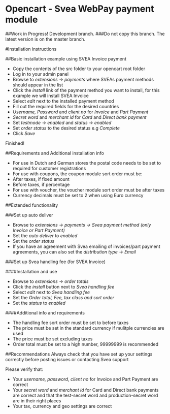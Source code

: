 # Opencart - Svea WebPay payment module 
##Work in Progress! Development branch.
###Do not copy this branch. The latest version is on the master branch.


#Installation instructions

##Basic installation example using SVEA Invoice payment

* Copy the contents of the src folder to your opencart root folder
* Log in to your admin panel
* Browse to _extensions -> payments_ where SVEAs payment methods should appear in the list
* Click the _install_ link of the payment method you want to install, for this example we will install SVEA Invoice
* Select _edit_ next to the installed payment method
* Fill out the required fields for the desired countries
 * _Username, Password_ and _client no_ for _Invoice_ and _Part Payment_
 * _Secret word_ and _merchant id_ for _Card_ and _Direct bank payment_
* Set _testmode -> enabled_ and _status -> enabled_
* Set  _order status_ to the desired status e.g _Complete_
* Click _Save_

Finished!

##Requirements and Additional installation info

* For use in Dutch and German stores the postal code needs to be set to required for customer registrations
* For use with coupons, the coupon module sort order must be: 
 * After taxes, if fixed amount
 * Before taxes, if percentage
* For use with voucher, the voucher module sort order must be after taxes
* Currency decimals must be set to 2 when using Euro currency


##Extended functionality

###Set up auto deliver
* Browse to _extensions -> payments -> Svea payment method (only Invoice or Part Payment)_
* Set the _auto deliver_ to _enabled_
* Set the _order status_
* If you have an agreement with Svea emailing of invoices/part payment agreements, you can also set the _distribution type -> Email_

###Set up Svea handling fee (for SVEA Invoice)

####Installation and use
* Browse to _extensions -> order totals_
* Click the _install_ button next to _Svea handling fee_
* Select _edit_ next to _Svea handling fee_
* Set the _Order total, Fee, tax class and sort order_
* Set the _status_ to _enabled_

####Additional info and requirements
* The handling fee sort order must be set to before taxes
* The price must be set in the standard currency if mulitple currencies are used
* The price must be set excluding taxes
* Order total must be set to a high number, 99999999 is recommended

##Recommendations
Always check that you have set up your settings correctly before posting issues or contacting Svea support

Please verify that:
* Your _username, password, client no_ for Invoice and Part Payment are correct
* Your _secret word_ and _merchant id_ for Card and Direct bank payments are correct and that the test-secret word and production-secret word are in their right places
* Your tax, currency and geo settings are correct
